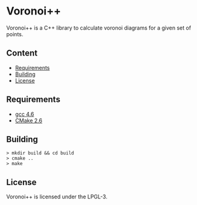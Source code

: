 Voronoi++
=======

Voronoi++ is a C++ library to calculate voronoi diagrams for a given set of points.

Content
------------

 * [Requirements](#requirements)
 * [Building](#building)
 * [License](#license)

Requirements
---------------------

 * [gcc 4.6](http://gcc.gnu.org/)
 * [CMake 2.6](http://www.cmake.org/)
 
 Building
------------------------------------------

    > mkdir build && cd build
    > cmake ..
    > make
    
License
-----------

Voronoi++ is licensed under the LPGL-3.
